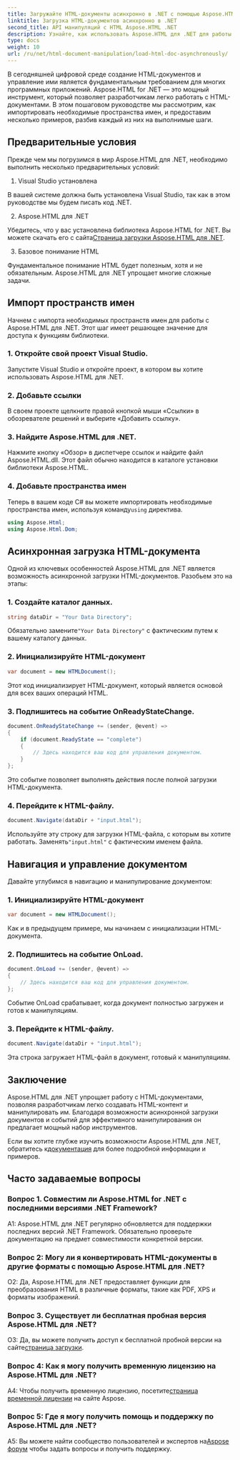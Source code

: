 ```yaml
---
title: Загружайте HTML-документы асинхронно в .NET с помощью Aspose.HTML
linktitle: Загрузка HTML-документов асинхронно в .NET
second_title: API манипуляций с HTML Aspose.HTML .NET
description: Узнайте, как использовать Aspose.HTML для .NET для работы с HTML-документами. Пошаговое руководство с примерами и часто задаваемыми вопросами для разработчиков.
type: docs
weight: 10
url: /ru/net/html-document-manipulation/load-html-doc-asynchronously/
---
```


В сегодняшней цифровой среде создание HTML-документов и управление ими является фундаментальным требованием для многих программных приложений. Aspose.HTML for .NET — это мощный инструмент, который позволяет разработчикам легко работать с HTML-документами. В этом пошаговом руководстве мы рассмотрим, как импортировать необходимые пространства имен, и предоставим несколько примеров, разбив каждый из них на выполнимые шаги.

## Предварительные условия

Прежде чем мы погрузимся в мир Aspose.HTML для .NET, необходимо выполнить несколько предварительных условий:

1. Visual Studio установлена

В вашей системе должна быть установлена Visual Studio, так как в этом руководстве мы будем писать код .NET.

2. Aspose.HTML для .NET

 Убедитесь, что у вас установлена библиотека Aspose.HTML for .NET. Вы можете скачать его с сайта[Страница загрузки Aspose.HTML для .NET](https://releases.aspose.com/html/net/).

3. Базовое понимание HTML

Фундаментальное понимание HTML будет полезным, хотя и не обязательным. Aspose.HTML для .NET упрощает многие сложные задачи.

## Импорт пространств имен

Начнем с импорта необходимых пространств имен для работы с Aspose.HTML для .NET. Этот шаг имеет решающее значение для доступа к функциям библиотеки.

### 1. Откройте свой проект Visual Studio.

Запустите Visual Studio и откройте проект, в котором вы хотите использовать Aspose.HTML для .NET.

### 2. Добавьте ссылки

В своем проекте щелкните правой кнопкой мыши «Ссылки» в обозревателе решений и выберите «Добавить ссылку».

### 3. Найдите Aspose.HTML для .NET.

Нажмите кнопку «Обзор» в диспетчере ссылок и найдите файл Aspose.HTML.dll. Этот файл обычно находится в каталоге установки библиотеки Aspose.HTML.

### 4. Добавьте пространства имен

 Теперь в вашем коде C# вы можете импортировать необходимые пространства имен, используя команду`using` директива.

```csharp
using Aspose.Html;
using Aspose.Html.Dom;
```

## Асинхронная загрузка HTML-документа

Одной из ключевых особенностей Aspose.HTML для .NET является возможность асинхронной загрузки HTML-документов. Разобьем это на этапы:

### 1. Создайте каталог данных.

```csharp
string dataDir = "Your Data Directory";
```

 Обязательно замените`"Your Data Directory"` с фактическим путем к вашему каталогу данных.

### 2. Инициализируйте HTML-документ

```csharp
var document = new HTMLDocument();
```

Этот код инициализирует HTML-документ, который является основой для всех ваших операций HTML.

### 3. Подпишитесь на событие OnReadyStateChange.

```csharp
document.OnReadyStateChange += (sender, @event) =>
{
    if (document.ReadyState == "complete")
    {
        // Здесь находится ваш код для управления документом.
    }
};
```

Это событие позволяет выполнять действия после полной загрузки HTML-документа.

### 4. Перейдите к HTML-файлу.

```csharp
document.Navigate(dataDir + "input.html");
```

 Используйте эту строку для загрузки HTML-файла, с которым вы хотите работать. Заменять`"input.html"` с фактическим именем файла.

## Навигация и управление документом

Давайте углубимся в навигацию и манипулирование документом:

### 1. Инициализируйте HTML-документ

```csharp
var document = new HTMLDocument();
```

Как и в предыдущем примере, мы начинаем с инициализации HTML-документа.

### 2. Подпишитесь на событие OnLoad.

```csharp
document.OnLoad += (sender, @event) =>
{
    // Здесь находится ваш код для управления документом.
};
```

Событие OnLoad срабатывает, когда документ полностью загружен и готов к манипуляциям.

### 3. Перейдите к HTML-файлу.

```csharp
document.Navigate(dataDir + "input.html");
```

Эта строка загружает HTML-файл в документ, готовый к манипуляциям.

## Заключение

Aspose.HTML для .NET упрощает работу с HTML-документами, позволяя разработчикам легко создавать HTML-контент и манипулировать им. Благодаря возможности асинхронной загрузки документов и событий для эффективного манипулирования он предлагает мощный набор инструментов.

 Если вы хотите глубже изучить возможности Aspose.HTML для .NET, обратитесь к[документация](https://reference.aspose.com/html/net/) для более подробной информации и примеров.

## Часто задаваемые вопросы

### Вопрос 1. Совместим ли Aspose.HTML for .NET с последними версиями .NET Framework?

A1: Aspose.HTML для .NET регулярно обновляется для поддержки последних версий .NET Framework. Обязательно проверьте документацию на предмет совместимости конкретной версии.

### Вопрос 2: Могу ли я конвертировать HTML-документы в другие форматы с помощью Aspose.HTML для .NET?

О2: Да, Aspose.HTML для .NET предоставляет функции для преобразования HTML в различные форматы, такие как PDF, XPS и форматы изображений.

### Вопрос 3. Существует ли бесплатная пробная версия Aspose.HTML для .NET?

 О3: Да, вы можете получить доступ к бесплатной пробной версии на сайте[страница загрузки](https://releases.aspose.com/).

### Вопрос 4: Как я могу получить временную лицензию на Aspose.HTML для .NET?

 A4: Чтобы получить временную лицензию, посетите[страница временной лицензии](https://purchase.aspose.com/temporary-license/) на сайте Aspose.

### Вопрос 5: Где я могу получить помощь и поддержку по Aspose.HTML для .NET?

 A5: Вы можете найти сообщество пользователей и экспертов на[Aspose форум](https://forum.aspose.com/) чтобы задать вопросы и получить поддержку.